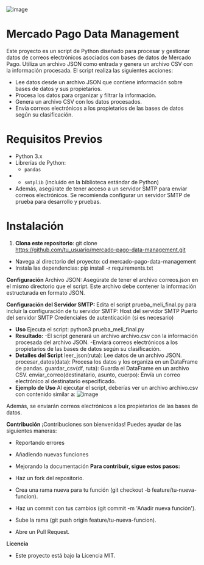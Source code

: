 
![image](https://github.com/Ibelash/challenge-meli/assets/62447516/b56d6529-2f13-4e9c-9b4d-49f72468c03d)

# **Mercado Pago Data Management**
Este proyecto es un script de Python diseñado para procesar y gestionar datos de correos electrónicos asociados con bases de datos de Mercado Pago. 
Utiliza un archivo JSON como entrada y genera un archivo CSV con la información procesada.
El script realiza las siguientes acciones:
- Lee datos desde un archivo JSON que contiene información sobre bases de datos y sus propietarios.
- Procesa los datos para organizar y filtrar la información.
- Genera un archivo CSV con los datos procesados.
- Envía correos electrónicos a los propietarios de las bases de datos según su clasificación.

# **Requisitos Previos**
- Python 3.x
- Librerías de Python:
  - `pandas`
-   - `smtplib` (incluido en la biblioteca estándar de Python)
- Además, asegúrate de tener acceso a un servidor SMTP para enviar correos electrónicos. Se recomienda configurar un servidor SMTP de prueba para desarrollo y pruebas.
# **Instalación**
1. **Clona este repositorio**:
   git clone https://github.com/tu_usuario/mercado-pago-data-management.git
- Navega al directorio del proyecto:
cd mercado-pago-data-management
- Instala las dependencias:
pip install -r requirements.txt

**Configuración**
Archivo JSON:
Asegúrate de tener el archivo correos.json en el mismo directorio que el script. Este archivo debe contener la información estructurada en formato JSON.

**Configuración del Servidor SMTP:**
Edita el script prueba_meli_final.py para incluir la configuración de tu servidor SMTP:
Host del servidor SMTP
Puerto del servidor SMTP
Credenciales de autenticación (si es necesario)

- **Uso**
Ejecuta el script:
python3 prueba_meli_final.py
- **Resultado:**
   -El script generará un archivo archivo.csv con la información procesada del archivo JSON.
   -Enviará correos electrónicos a los propietarios de las bases de datos según su clasificación.
- **Detalles del Script**
leer_json(ruta): Lee datos de un archivo JSON.
procesar_datos(data): Procesa los datos y los organiza en un DataFrame de pandas.
guardar_csv(df, ruta): Guarda el DataFrame en un archivo CSV.
enviar_correo(destinatario, asunto, cuerpo): Envía un correo electrónico al destinatario especificado.
- **Ejemplo de Uso**
Al ejecutar el script, deberías ver un archivo archivo.csv con contenido similar a:
![image](https://github.com/Ibelash/challenge-meli/assets/62447516/aebefa75-3c09-4c4e-b7e0-8111f6a758e7)

Además, se enviarán correos electrónicos a los propietarios de las bases de datos.

**Contribución**
¡Contribuciones son bienvenidas! Puedes ayudar de las siguientes maneras:

- Reportando errores
- Añadiendo nuevas funciones
- Mejorando la documentación
**Para contribuir, sigue estos pasos:**

- Haz un fork del repositorio.
- Crea una rama nueva para tu función (git checkout -b feature/tu-nueva-funcion).
- Haz un commit con tus cambios (git commit -m 'Añadir nueva función').
- Sube la rama (git push origin feature/tu-nueva-funcion).
- Abre un Pull Request.

**Licencia**
- Este proyecto está bajo la Licencia MIT.

